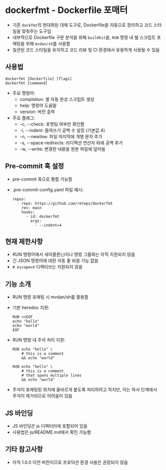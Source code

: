 # dockerfmt - Dockerfile 포매터


* 기존 `dockfmt`의 현대화된 대체 도구로, Dockerfile을 자동으로 정리하고 코드 스타일을 맞춰주는 도구임
* 내부적으로 Dockerfile 구문 분석을 위해 `buildkit`을, `RUN` 명령 내 쉘 스크립트 포매팅을 위해 `mvdan/sh`를 사용함
* 일관된 코드 스타일을 유지하고 코드 리뷰 및 CI 환경에서 유용하게 사용될 수 있음

사용법
---

```
dockerfmt [Dockerfile] [flags]  
dockerfmt [command]  

```

* 주요 명령어:
  + completion: 셸 자동 완성 스크립트 생성
  + help: 명령어 도움말
  + version: 버전 출력
* 주요 플래그:
  + -c, --check: 포맷팅 여부만 확인함
  + -i, --indent: 들여쓰기 공백 수 설정 (기본값 4)
  + -n, --newline: 파일 마지막에 개행 문자 추가
  + -s, --space-redirects: 리디렉션 연산자 뒤에 공백 추가
  + -w, --write: 변경된 내용을 원본 파일에 덮어씀

Pre-commit 훅 설정
---------------

* pre-commit 훅으로 통합 가능함
* .pre-commit-config.yaml 파일 예시:

  ```
  repos:  
    - repo: https://github.com/reteps/dockerfmt  
      rev: main  
      hooks:  
        - id: dockerfmt  
          args:  
            - --indent=4  

  ```

현재 제한사항
-------

* RUN 명령어에서 세미콜론(;)이나 명령 그룹화는 아직 지원되지 않음
* 긴 JSON 명령어에 대한 자동 줄 바꿈 기능 없음
* `# escape=X` 디렉티브는 지원되지 않음

기능 소개
-----

* RUN 명령 포매팅 시 mvdan/sh를 활용함
* 기본 heredoc 지원:

  ```
  RUN <<EOF  
  echo "hello"  
  echo "world"  
  EOF  

  ```
* RUN 명령 내 주석 처리 지원:

  ```
  RUN echo "hello" \  
      # this is a comment  
      && echo "world"  

  ```

  ```
  RUN echo "hello" \  
      # this is a comment  
      # that spans multiple lines  
      && echo "world"  

  ```
* 주석이 포매팅된 위치에 올바르게 붙도록 처리하려고 하지만, 이는 파서 단계에서 주석이 제거되므로 어려움이 있음

JS 바인딩
------

* JS 바인딩은 js 디렉터리에 포함되어 있음
* 사용법은 js/README.md에서 확인 가능함

기타 참고사항
-------

* 아직 1.0.0 이전 버전이므로 프로덕션 환경 사용은 권장되지 않음
